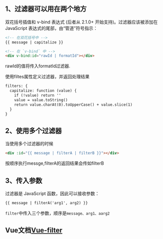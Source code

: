 ## 1、过滤器可以用在两个地方
  双花括号插值和 v-bind 表达式 (后者从 2.1.0+ 开始支持)。过滤器应该被添加在 JavaScript 表达式的尾部，由“管道”符号指示：

```html
<!-- 在双花括号中 -->
{{ message | capitalize }}

<!-- 在 `v-bind` 中 -->
<div v-bind:id="rawId | formatId"></div>
```
  rawId的值将传入formatId过滤器.

  使用filtes属性定义过滤器，并返回处理结果

```html
filters: {
  capitalize: function (value) {
    if (!value) return ''
    value = value.toString()
    return value.charAt(0).toUpperCase() + value.slice(1)
  }
}
```

## 2、使用多个过滤器
当使用多个过滤器的时候
```html
<div :id="{{ message | filterA | filterB }}"></div>

```
按顺序执行messge,filterA的返回结果会传如filterB

## 3、传入参数
过滤器是 JavaScript 函数，因此可以接收参数：
```html
{{ message | filterA('arg1', arg2) }}
```
`filter`中传入三个参数，顺序是`message、arg1、aarg2`

## Vue文档[Vue-filter](https://cn.vuejs.org/v2/guide/filters.html)







